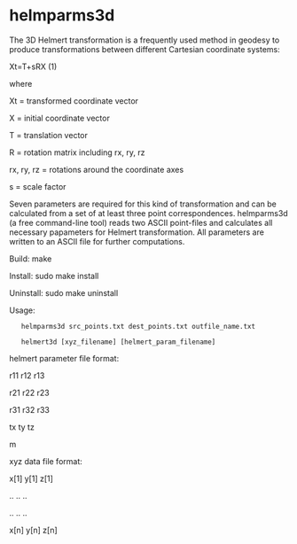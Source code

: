 # helmparms3d

The 3D Helmert transformation is a frequently used method in geodesy
to produce transformations between different Cartesian coordinate systems:

Xt=T+sRX (1)

where

Xt = transformed coordinate vector

X = initial coordinate vector

T = translation vector

R = rotation matrix including rx, ry, rz

rx, ry, rz = rotations around the coordinate axes

s = scale factor

Seven parameters are required for this kind of transformation
and can be calculated from a set of at least three point correspondences.
helmparms3d (a free command-line tool) reads two ASCII point-files and
calculates all necessary papameters for Helmert transformation.
All parameters are written to an ASCII file for further computations.

Build: make

Install: sudo make install

Uninstall: sudo make uninstall

Usage: 
       
       helmparms3d src_points.txt dest_points.txt outfile_name.txt
       
       helmert3d [xyz_filename] [helmert_param_filename]

helmert parameter file format:

 r11 r12 r13
 
 r21 r22 r23
 
 r31 r32 r33
 
 tx ty tz
 
 m

xyz data file format:

 x[1] y[1] z[1]
 
 ..   ..   ..
 
 ..   ..   ..
 
 x[n] y[n] z[n]
 

